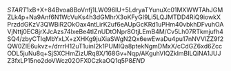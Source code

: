 $START$1xB+X+84Bvoa8BoVnfj1LW096lU+5LdryaTYunuXc01MXWWTAhJGMZLk4p+Na9Anf6N1WcVuKs4h3dGMhrX3oKFyGI9Li5LQJMTDD4RiQ9iowkXPrzddGKzV3QWBiR2OkOax4ntLirK2uf6eAUpGcKRd1uPHm40vbkhDFvuhOAVjNttj0EC8jrXJcAzs74lxeBe4tIZnUDtONpr8OtjLEmB4M/Cv5Lh07RTkmjufh4SQ4/zbyCTIqMbYxLX+zXHKg9juXiaSWgN2Qx6ewEwaDu4pu17nNVVlZZ9f2QW0ZlE6ukvz+/drrrH12uT1uinI2k1PUMIQa8ptekNgmDMxX/cCdGZ6xd6ZccODL5juNu8q+SjSXCHmZizURq8X/168Gv+Nqp/AKguhVIQZklmBILQiNA1JUJZ3fxLP15no2doVWcz02OFX0CzkaOQ1q5P8$END$
